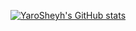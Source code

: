 [![YaroSheyh's GitHub stats](https://github-readme-stats.vercel.app/api?username=tyriksheyh4567)](https://github.com/anuraghazra/github-readme-stats)
<!---
tyriksheyh4567/tyriksheyh4567 is a ✨ special ✨ repository because its `README.md` (this file) appears on your GitHub profile.
You can click the Preview link to take a look at your changes.
--->
